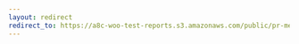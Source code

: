 ```yaml
---
layout: redirect
redirect_to: https://a8c-woo-test-reports.s3.amazonaws.com/public/pr-merge/43865/e2e/index.html
---
```

